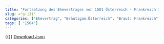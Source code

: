 ```yaml
---
title: "Fortsetzung des Ehevertrages von 1501 Österreich - Frankreich 1504"
slug: ="g-131"
categories: ["Ehevertrag", "Bräutigam:Österreich", "Braut: Frankreich", "Eheschließung vollzogen?:Nein", "verschiedenkonfessionelle Ehe?:Nein", "Dynastie Bräutigam:Habsburg (Spanien)", "Akteur Bräutigam:Habsburg (Österreich)", "Akteur Braut:Valois", "Textbezug?:ja", "Ständisch?:ja", "Ratifikation?:nein", "Sonstiges?:ja", "Bräutigam:Österreich", "Braut: Frankreich"]
tags: [ "1504"]
---
```

<!--more-->
{{<v51>}}
[Download Json](/vertraege/vertrag-131.json)
